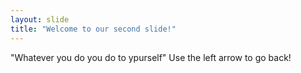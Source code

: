 ```yaml
---
layout: slide
title: "Welcome to our second slide!"
---
```

"Whatever you do you do to ypurself"
Use the left arrow to go back!
